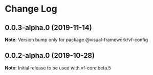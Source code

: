 # Change Log

## 0.0.3-alpha.0 (2019-11-14)

**Note:** Version bump only for package @visual-framework/vf-config

## 0.0.2-alpha.0 (2019-10-28)

**Note:** Initial release to be used with vf-core beta.5
